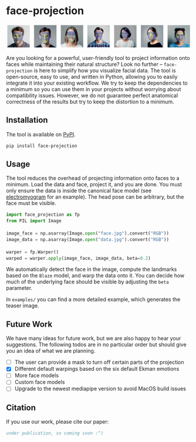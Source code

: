 # face-projection

![Teaser](files/teaser.jpg)

Are you looking for a powerful, user-friendly tool to project information onto faces while maintaining their natural structure?
Look no further – `face-projection` is here to simplify how you visualize facial data.
The tool is open-source, easy to use, and written in Python, allowing you to easily integrate it into your existing workflow.
We try to keep the dependencies to a minimum so you can use them in your projects without worrying about compatibility issues.
However, we do not guarantee perfect anatomical correctness of the results but try to keep the distortion to a minimum.

## Installation

The tool is available on [PyPI](https://pypi.org/project/face-projection/).

```bash
pip install face-projection
```

## Usage

The tool reduces the overhead of projecting information onto faces to a minimum.
Load the data and face, project it, and you are done.
You must only ensure the data is inside the canonical face model (see [electromyogram](https://github.com/cvjena/electromyogram) for an example).
The head pose can be arbitrary, but the face must be visible.

```python
import face_projection as fp
from PIL import Image

image_face = np.asarray(Image.open("face.jpg").convert("RGB"))
image_data = np.asarray(Image.open("data.jpg").convert("RGB"))

warper = fp.Warper()
warped = warper.apply(image_face, image_data, beta=0.2)
```

We automatically detect the face in the image, compute the landmarks based on the `Blaze` model, and warp the data onto it.
You can decide how much of the underlying face should be visible by adjusting the `beta` parameter.

In `examples/` you can find a more detailed example, which generates the teaser image.

## Future Work

We have many ideas for future work, but we are also happy to hear your suggestions.
The following todos are in no particular order but should give you an idea of what we are planning.

- [ ] The user can provide a mask to turn off certain parts of the projection
- [X] Different default warpings based on the six default Ekman emotions
- [ ] More face models
- [ ] Custom face models
- [ ] Upgrade to the newest mediapipe version to avoid MacOS build issues

## Citation

If you use our work, please cite our paper:

```bibtex
under publication, so coming soon :^)
```
